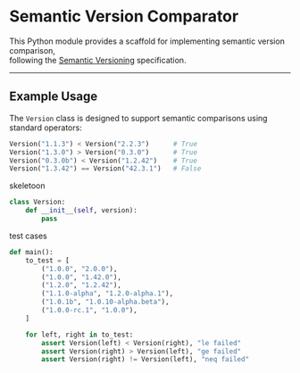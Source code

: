 # Semantic Version Comparator

This Python module provides a scaffold for implementing semantic version comparison,  
following the [Semantic Versioning](https://semver.org/) specification.

---

## Example Usage

The `Version` class is designed to support semantic comparisons using standard operators:

```python
Version("1.1.3") < Version("2.2.3")      # True
Version("1.3.0") > Version("0.3.0")      # True
Version("0.3.0b") < Version("1.2.42")    # True
Version("1.3.42") == Version("42.3.1")   # False
```

skeletoon
```python
class Version:
    def __init__(self, version):
        pass
```


test cases
```python
def main():
    to_test = [
        ("1.0.0", "2.0.0"),
        ("1.0.0", "1.42.0"),
        ("1.2.0", "1.2.42"),
        ("1.1.0-alpha", "1.2.0-alpha.1"),
        ("1.0.1b", "1.0.10-alpha.beta"),
        ("1.0.0-rc.1", "1.0.0"),
    ]

    for left, right in to_test:
        assert Version(left) < Version(right), "le failed"
        assert Version(right) > Version(left), "ge failed"
        assert Version(right) != Version(left), "neq failed"
```